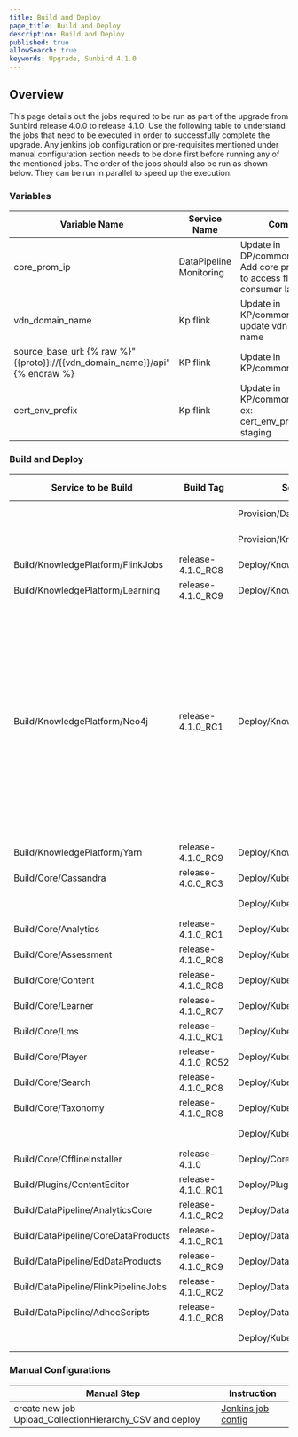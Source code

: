 ```yaml
---
title: Build and Deploy
page_title: Build and Deploy
description: Build and Deploy
published: true
allowSearch: true
keywords: Upgrade, Sunbird 4.1.0
---
```


## Overview

This page details out the jobs required to be run as part of the upgrade from Sunbird release 4.0.0 to release 4.1.0. Use the following table to understand the jobs that need to be executed in order to successfully complete the upgrade. Any jenkins job configuration or pre-requisites mentioned under manual configuration section needs to be done first before running any of the mentioned jobs. The order of the jobs should also be run as shown below. They can be run in parallel to speed up the execution.

### Variables

|Variable Name|Service Name|Comments|
|-------------|------------|--------|
|core_prom_ip|DataPipeline Monitoring|Update in DP/common.yml<br/>Add core prometheus ip to access flink job consumer lag metrics|
|vdn_domain_name|Kp flink|Update in KP/common.yml<br/>update vdn env domain name|
|source_base_url: {% raw %}"{{proto}}://{{vdn_domain_name}}/api"{% endraw %}|KP flink|Update in KP/common.yml|
|cert_env_prefix|Kp flink|Update in KP/common.yml<br/> ex: cert_env_prefix:sunbird-staging|

### Build and Deploy

|Service to be Build|Build Tag|Service to Deploy|Deploy Tag|Comments|
|-------------------|---------|-----------------|----------|--------|
|||Provision/DataPipeline/Druid|release-4.1.0_RC2||
|||Provision/KnowledgePlatform/Neo4j|release-4.1.0_RC9||
|Build/KnowledgePlatform/FlinkJobs|release-4.1.0_RC8|Deploy/KnowledgePlatform/FlinkJobs|release-4.1.0_RC9|add <b>audit-event-generator</b> in the Jenkins jobs list|
|Build/KnowledgePlatform/Learning|release-4.1.0_RC9|Deploy/KnowledgePlatform/Learning|release-4.1.0_RC9||
|Build/KnowledgePlatform/Neo4j|release-4.1.0_RC1|Deploy/KnowledgePlatform/Neo4j|release-4.1.0_RC9|Update build jobs repo to <b>https://github.com/project-sunbird/knowledge-platform-db-extensions.git</b><br/>  and jenkinsfile to <b>build/neo4j-extensions/Jenkinsfile</b><br/>restart the Neo4J cluster after deployment.<br/>Validate the plugins folder file sizes. (learning jar should be around 3mb only. Previously it is 10mb+)<br/>delete the old Neo4J folder from all vms.(We upgraded to neo4j-enterprise-3.3.10-SNAPSHOT) <b>rm -rf /home/learning/neo4j-learning/</b> neo4j-enterprise-3.3.0|
|Build/KnowledgePlatform/Yarn|release-4.1.0_RC9|Deploy/KnowledgePlatform/Yarn|release-4.1.0_RC9||
|Build/Core/Cassandra|release-4.0.0_RC3|Deploy/Kubernetes/Cassandra|release-4.1.0_RC7||
|||Deploy/Kubernetes/OnboardAPIs|release-4.1.0_RC7||
|Build/Core/Analytics|release-4.1.0_RC1|Deploy/Kubernetes/Analytics|release-4.1.0_RC7||
|Build/Core/Assessment|release-4.1.0_RC8|Deploy/Kubernetes/Assessment|release-4.1.0_RC7||
|Build/Core/Content|release-4.1.0_RC8|Deploy/Kubernetes/Content|release-4.1.0_RC7||
|Build/Core/Learner|release-4.1.0_RC7|Deploy/Kubernetes/Learner|release-4.1.0_RC7||
|Build/Core/Lms|release-4.1.0_RC1|Deploy/Kubernetes/Lms|release-4.1.0_RC7||
|Build/Core/Player|release-4.1.0_RC52|Deploy/Kubernetes/Player|release-4.1.0_RC7||
|Build/Core/Search|release-4.1.0_RC8|Deploy/Kubernetes/Search|release-4.1.0_RC7||
|Build/Core/Taxonomy|release-4.1.0_RC8|Deploy/Kubernetes/Taxonomy|release-4.1.0_RC7||
|||Deploy/Kubernetes/Keycloak|release-4.1.0_RC7|Redeploy same artifact|
|Build/Core/OfflineInstaller|release-4.1.0|Deploy/Core/OfflineInstaller|release-4.1.0_RC7||
|Build/Plugins/ContentEditor|release-4.1.0_RC1|Deploy/Plugins/ContentEditor|release-4.1.0_RC7||
|Build/DataPipeline/AnalyticsCore|release-4.1.0_RC2|Deploy/DataPipeline/AnalyticsCore|release-4.1.0_RC2||
|Build/DataPipeline/CoreDataProducts|release-4.1.0_RC1|Deploy/DataPipeline/CoreDataProducts|release-4.1.0_RC2||
|Build/DataPipeline/EdDataProducts|release-4.1.0_RC9|Deploy/DataPipeline/EdDataProducts|release-4.1.0_RC2||
|Build/DataPipeline/FlinkPipelineJobs|release-4.1.0_RC2|Deploy/DataPipeline/FlinkPipelineJobs|release-4.1.0_RC2||
|Build/DataPipeline/AdhocScripts|release-4.1.0_RC8|Deploy/DataPipeline/AdhocScripts|release-4.1.0_RC2||
|||Deploy/Kubernetes/Monitoring|release-4.1.0_RC7|jenkins parameter <b>tag:dashboards</b>|

### Manual Configurations

|Manual Step|Instruction|
|--------------------|--------------------|
|create new job Upload_CollectionHierarchy_CSV and deploy|[Jenkins job config](https://github.com/project-sunbird/sunbird-devops/pull/2743/files)|


